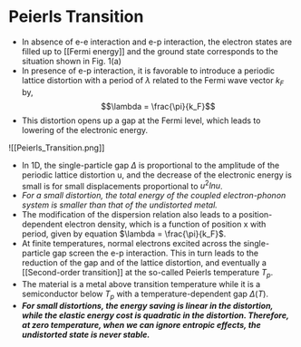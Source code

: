 # Peierls Transition
- In absence of e-e interaction and e-p interaction, the electron states are filled up to [[Fermi energy]] and the ground state corresponds to the situation shown in Fig. 1(a)
- In presence of e-p interaction, it is favorable to introduce a periodic lattice distortion with a period of $\lambda$ related to the Fermi wave vector $k_F$ by, $$\lambda = \frac{\pi}{k_F}$$
- This distortion opens up a gap at the Fermi level, which leads to lowering of the electronic energy. 

![[Peierls_Transition.png]]

- In 1D, the single-particle gap $\Delta$ is proportional to the amplitude of the periodic lattice distortion u, and the decrease of the electronic energy is small is for small displacements proportional to $u^2 ln u$.
-  *For a small distortion, the total energy of the coupled electron-phonon system is smaller than that of the undistorted metal.*
- The modification of the dispersion relation also leads to a position-dependent electron density, which is a function of position x with period, given by equation $\lambda = \frac{\pi}{k_F}$. 
- At finite temperatures, normal electrons excited across the single-particle gap screen the e-p interaction. This in turn leads to the reduction of the gap and of the lattice distortion, and eventually a [[Second-order transition]] at the so-called Peierls temperature $T_p$. 
- The material is a metal above transition temperature while it is a semiconductor below $T_p$ with a temperature-dependent gap $\Delta(T)$. 
- ***For small distortions, the energy saving is linear in the distortion, while the elastic energy cost is quadratic in the distortion. Therefore, at zero temperature, when we can ignore entropic effects, the undistorted state is never stable.***

